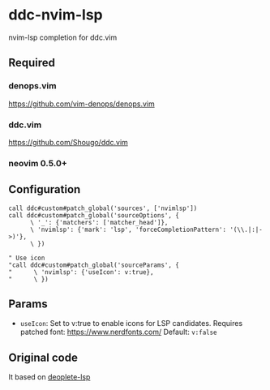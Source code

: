 # ddc-nvim-lsp

nvim-lsp completion for ddc.vim


## Required

### denops.vim

https://github.com/vim-denops/denops.vim

### ddc.vim

https://github.com/Shougo/ddc.vim

### neovim 0.5.0+


## Configuration

```vim
call ddc#custom#patch_global('sources', ['nvimlsp'])
call ddc#custom#patch_global('sourceOptions', {
      \ '_': {'matchers': ['matcher_head']},
      \ 'nvimlsp': {'mark': 'lsp', 'forceCompletionPattern': '(\\.|:|->)'},
      \ })

" Use icon
"call ddc#custom#patch_global('sourceParams', {
"      \ 'nvimlsp': {'useIcon': v:true},
"      \ })
```


## Params

- `useIcon`: Set to v:true to enable icons for
  LSP candidates. Requires patched font: https://www.nerdfonts.com/
  Default: `v:false`


## Original code

It based on [deoplete-lsp](https://github.com/deoplete-plugins/deoplete-lsp)
